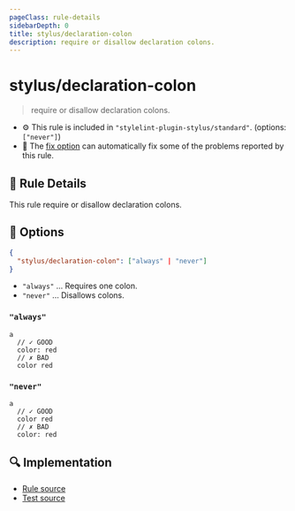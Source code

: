 ```yaml
---
pageClass: rule-details
sidebarDepth: 0
title: stylus/declaration-colon
description: require or disallow declaration colons.
---
```

# stylus/declaration-colon

> require or disallow declaration colons.

- :gear: This rule is included in `"stylelint-plugin-stylus/standard"`. (options: `["never"]`)
- :wrench: The [fix option](https://stylelint.io/user-guide/usage/options#fix) can automatically fix some of the problems reported by this rule.

## :book: Rule Details

This rule require or disallow declaration colons.

## :wrench: Options

```json
{
  "stylus/declaration-colon": ["always" | "never"]
}
```

- `"always"` ... Requires one colon.
- `"never"` ... Disallows colons.

### `"always"`

```styl
a
  // ✓ GOOD
  color: red
  // ✗ BAD
  color red
```

### `"never"`

```styl
a
  // ✓ GOOD
  color red
  // ✗ BAD
  color: red
```

## :mag: Implementation

- [Rule source](https://github.com/ota-meshi/stylelint-plugin-stylus/blob/master/lib/rules/declaration-colon.js)
- [Test source](https://github.com/ota-meshi/stylelint-plugin-stylus/blob/master/tests/lib/rules/declaration-colon.js)
